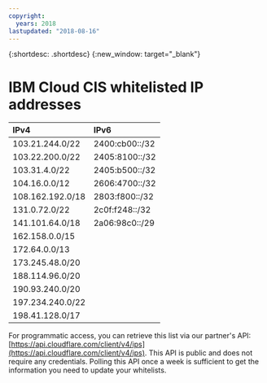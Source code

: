 ```yaml
---
copyright:
  years: 2018
lastupdated: "2018-08-16"
---
```


{:shortdesc: .shortdesc}
{:new_window: target="_blank"}

# IBM Cloud CIS whitelisted IP addresses


|IPv4|IPv6|
|:-------------|:-------------|
|103.21.244.0/22 |2400:cb00::/32
| 103.22.200.0/22 |2405:8100::/32
| 103.31.4.0/22|2405:b500::/32
|104.16.0.0/12  |2606:4700::/32
| 108.162.192.0/18|2803:f800::/32
| 131.0.72.0/22|2c0f:f248::/32
|141.101.64.0/18|2a06:98c0::/29
| 162.158.0.0/15  |
| 172.64.0.0/13|
|173.245.48.0/20|
| 188.114.96.0/20 |
| 190.93.240.0/20|
|197.234.240.0/22|
| 198.41.128.0/17|


For programmatic access, you can retrieve this list via our partner's API: [https://api.cloudflare.com/client/v4/ips](https://api.cloudflare.com/client/v4/ips). This API is public and does not require any credentials. Polling this API once a week is sufficient to get the information you need to update your whitelists.
